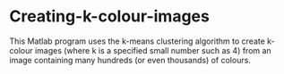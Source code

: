 # Creating-k-colour-images
This Matlab program uses the k-means clustering algorithm to create k-colour images (where k is a
specified small number such as 4) from an image containing many hundreds (or even thousands) of
colours.
